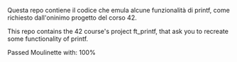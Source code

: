 Questa repo contiene il codice che emula alcune funzionalità di printf, come richiesto dall'oninimo progetto
del corso 42.

This repo contains the 42 course's project ft_printf, that ask you to recreate some functionality of printf.

Passed Moulinette with: 100%
